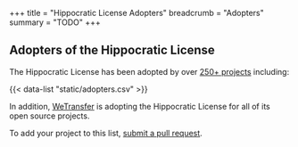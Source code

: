 +++
title = "Hippocratic License Adopters"
breadcrumb = "Adopters"
summary = "TODO"
+++

## Adopters of the Hippocratic License

The Hippocratic License has been adopted by over [250+ projects](https://github.com/search?l=&q=%22Hippocratic+License%22+filename%3ALICENSE&type=Code) including:

{{< data-list "static/adopters.csv" >}}

In addition, [WeTransfer](https://github.com/wetransfer/) is adopting the Hippocratic License for all of its open source projects.

To add your project to this list, [submit a pull
request](https://github.com/ContributorCovenant/hippocratic-license/blob/release/README.md#adding-a-project-to-the-list-of-adopters "Hippocratic License source code").
